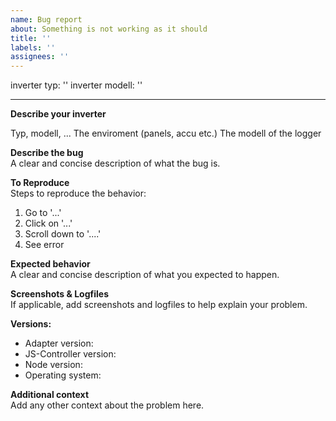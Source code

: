 ```yaml
---
name: Bug report
about: Something is not working as it should
title: ''
labels: ''
assignees: ''
---
```


inverter typ: ''
inverter modell: ''

---

**Describe your inverter**

Typ, modell, ...
The enviroment (panels, accu etc.)
The modell of the logger

**Describe the bug**  
A clear and concise description of what the bug is.

**To Reproduce**  
Steps to reproduce the behavior:

1. Go to '...'
2. Click on '...'
3. Scroll down to '....'
4. See error

**Expected behavior**  
A clear and concise description of what you expected to happen.

**Screenshots & Logfiles**  
If applicable, add screenshots and logfiles to help explain your problem.

**Versions:**

- Adapter version: <adapter-version>
- JS-Controller version: <js-controller-version> <!-- determine this with `iobroker -v` on the console -->
- Node version: <node-version> <!-- determine this with `node -v` on the console -->
- Operating system: <os-name>

**Additional context**  
Add any other context about the problem here.
